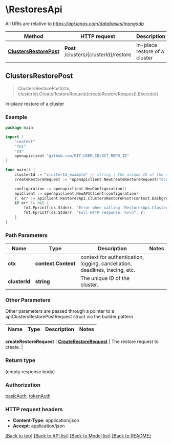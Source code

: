 # \RestoresApi

All URIs are relative to *https://api.ionos.com/databases/mongodb*

Method | HTTP request | Description
------------- | ------------- | -------------
[**ClustersRestorePost**](RestoresApi.md#ClustersRestorePost) | **Post** /clusters/{clusterId}/restore | In-place restore of a cluster



## ClustersRestorePost

> ClustersRestorePost(ctx, clusterId).CreateRestoreRequest(createRestoreRequest).Execute()

In-place restore of a cluster



### Example

```go
package main

import (
    "context"
    "fmt"
    "os"
    openapiclient "github.com/GIT_USER_ID/GIT_REPO_ID"
)

func main() {
    clusterId := "clusterId_example" // string | The unique ID of the cluster.
    createRestoreRequest := *openapiclient.NewCreateRestoreRequest("dcd31531-3ac8-11eb-9feb-046c59cc737e") // CreateRestoreRequest | The restore request to create.

    configuration := openapiclient.NewConfiguration()
    apiClient := openapiclient.NewAPIClient(configuration)
    r, err := apiClient.RestoresApi.ClustersRestorePost(context.Background(), clusterId).CreateRestoreRequest(createRestoreRequest).Execute()
    if err != nil {
        fmt.Fprintf(os.Stderr, "Error when calling `RestoresApi.ClustersRestorePost``: %v\n", err)
        fmt.Fprintf(os.Stderr, "Full HTTP response: %v\n", r)
    }
}
```

### Path Parameters


Name | Type | Description  | Notes
------------- | ------------- | ------------- | -------------
**ctx** | **context.Context** | context for authentication, logging, cancellation, deadlines, tracing, etc.
**clusterId** | **string** | The unique ID of the cluster. | 

### Other Parameters

Other parameters are passed through a pointer to a apiClustersRestorePostRequest struct via the builder pattern


Name | Type | Description  | Notes
------------- | ------------- | ------------- | -------------

 **createRestoreRequest** | [**CreateRestoreRequest**](CreateRestoreRequest.md) | The restore request to create. | 

### Return type

 (empty response body)

### Authorization

[basicAuth](../README.md#basicAuth), [tokenAuth](../README.md#tokenAuth)

### HTTP request headers

- **Content-Type**: application/json
- **Accept**: application/json

[[Back to top]](#) [[Back to API list]](../README.md#documentation-for-api-endpoints)
[[Back to Model list]](../README.md#documentation-for-models)
[[Back to README]](../README.md)


